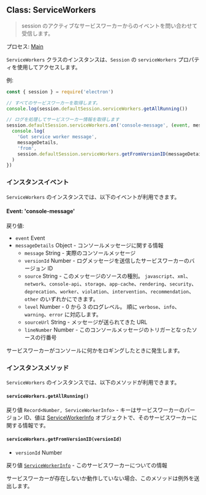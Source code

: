 ## Class: ServiceWorkers

> session のアクティブなサービスワーカーからのイベントを問い合わせて受信します。

プロセス: [Main](../glossary.md#main-process)

`ServiceWorkers` クラスのインスタンスは、`Session` の `serviceWorkers` プロパティを使用してアクセスします。

例:

```javascript
const { session } = require('electron')

// すべてのサービスワーカーを取得します。
console.log(session.defaultSession.serviceWorkers.getAllRunning())

// ログを処理してサービスワーカー情報を取得します
session.defaultSession.serviceWorkers.on('console-message', (event, messageDetails) => {
  console.log(
    'Got service worker message',
    messageDetails,
    'from',
    session.defaultSession.serviceWorkers.getFromVersionID(messageDetails.versionId)
  )
})
```

### インスタンスイベント

`ServiceWorkers` のインスタンスでは、以下のイベントが利用できます。

#### Event: 'console-message'

戻り値:

* `event` Event
* `messageDetails` Object - コンソールメッセージに関する情報
  * `message` String - 実際のコンソールメッセージ
  * `versionId` Number - ログメッセージを送信したサービスワーカーのバージョン ID
  * `source` String - このメッセージのソースの種別。  `javascript`、`xml`、`network`、`console-api`、`storage`、`app-cache`、`rendering`、`security`、`deprecation`、`worker`、`violation`、`intervention`、`recommendation`、`other` のいずれかにできます。
  * `level` Number - 0 から 3 のログレベル。 順に `verbose`、`info`、`warning`、`error` に対応します。
  * `sourceUrl` String - メッセージが送られてきた URL
  * `lineNumber` Number - このコンソールメッセージのトリガーとなったソースの行番号

サービスワーカーがコンソールに何かをロギングしたときに発生します。

### インスタンスメソッド

`ServiceWorkers` のインスタンスでは、以下のメソッドが利用できます。

#### `serviceWorkers.getAllRunning()`

戻り値 `Record<Number, ServiceWorkerInfo>` - キーはサービスワーカーのバージョン ID、値は [ServiceWorkerInfo](structures/service-worker-info.md) オブジェクトで、そのサービスワーカーに関する情報です。

#### `serviceWorkers.getFromVersionID(versionId)`

* `versionId` Number

戻り値 [`ServiceWorkerInfo`](structures/service-worker-info.md) - このサービスワーカーについての情報

サービスワーカーが存在しないか動作していない場合、このメソッドは例外を送出します。
